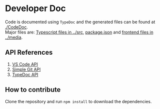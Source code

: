 # Developer Doc

Code is documented using `TypeDoc` and the generated files can be found at [./CodeDoc](./CodeDoc/index.html).<br> 
 Major files are: [Typescript files in ../src](../src), [package.json](../package.json) and [frontend files in ../media](../media). 

## API References
1. [VS Code API](https://code.visualstudio.com/api/references/vscode-api)
2. [Simple Git API](https://www.npmjs.com/package/simple-git)
3. [TypeDoc API](https://typedoc.org/api/)

## How to contribute
Clone the repository and run `npm install` to download the dependencies. 
<!-- To be decided later. . -->
